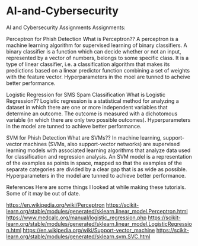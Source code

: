 # AI-and-Cybersecurity
AI and Cybersecurity Assignments
Assignments:

Perceptron for Phish Detection 
         What is Perceptron?? A perceptron is a machine learning algorithm for supervised learning of binary classifiers. A binary classifier is a function which can decide whether or not an input, represented by a vector of numbers, belongs to some specific class. It is a type of linear classifier, i.e. a classification algorithm that makes its predictions based on a linear predictor function combining a set of weights with the feature vector. Hyperparameters in the moel are tunned to acheive better performance.

        
Logistic Regression for SMS Spam Classification
         What is Logistic Regression?? Logistic regression is a statistical method for analyzing a dataset in which there are one or more independent variables that determine an outcome. The outcome is measured with a dichotomous variable (in which there are only two possible outcomes). Hyperparameters in the model are tunned to achieve better performance.

        
SVM for Phish Detection 
         What are SVMs?? In machine learning, support-vector machines (SVMs, also support-vector networks) are supervised learning models with associated learning algorithms that analyze data used for classification and regression analysis. An SVM model is a representation of the examples as points in space, mapped so that the examples of the separate categories are divided by a clear gap that is as wide as possible. Hyperparameters in the model are tunned to achieve better performance.

       
References
Here are some things I looked at while making these tutorials. Some of it may be out of date.

https://en.wikipedia.org/wiki/Perceptron
https://scikit-learn.org/stable/modules/generated/sklearn.linear_model.Perceptron.html
https://www.medcalc.org/manual/logistic_regression.php
https://scikit-learn.org/stable/modules/generated/sklearn.linear_model.LogisticRegression.html
https://en.wikipedia.org/wiki/Support-vector_machine
https://scikit-learn.org/stable/modules/generated/sklearn.svm.SVC.html
